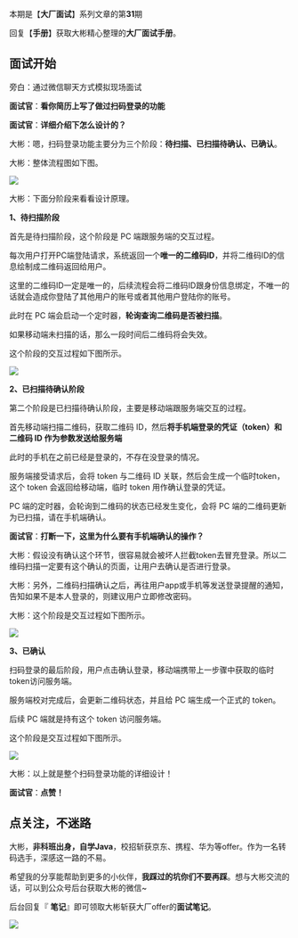 本期是【**大厂面试**】系列文章的第**31**期

回复【**手册**】获取大彬精心整理的**大厂面试手册**。

## 面试开始

旁白：通过微信聊天方式模拟现场面试

**面试官**：**看你简历上写了做过扫码登录的功能**

**面试官**：**详细介绍下怎么设计的？**

大彬：嗯，扫码登录功能主要分为三个阶段：**待扫描、已扫描待确认、已确认**。

大彬：整体流程图如下图。

![](E:\b站\视频素材\图片\二维码扫描\整个流程.png)

大彬：下面分阶段来看看设计原理。

**1、待扫描阶段**

首先是待扫描阶段，这个阶段是 PC 端跟服务端的交互过程。

每次用户打开PC端登陆请求，系统返回一个**唯一的二维码ID**，并将二维码ID的信息绘制成二维码返回给用户。

这里的二维码ID一定是唯一的，后续流程会将二维码ID跟身份信息绑定，不唯一的话就会造成你登陆了其他用户的账号或者其他用户登陆你的账号。

此时在 PC 端会启动一个定时器，**轮询查询二维码是否被扫描**。

如果移动端未扫描的话，那么一段时间后二维码将会失效。

这个阶段的交互过程如下图所示。

![](E:\b站\视频素材\图片\二维码扫描\第一阶段.png)

**2、已扫描待确认阶段**

第二个阶段是已扫描待确认阶段，主要是移动端跟服务端交互的过程。

首先移动端扫描二维码，获取二维码 ID，然后**将手机端登录的凭证（token）和 二维码 ID 作为参数发送给服务端**

此时的手机在之前已经是登录的，不存在没登录的情况。

服务端接受请求后，会将 token 与二维码 ID 关联，然后会生成一个临时token，这个 token 会返回给移动端，临时 token 用作确认登录的凭证。

PC 端的定时器，会轮询到二维码的状态已经发生变化，会将 PC 端的二维码更新为已扫描，请在手机端确认。

**面试官**：**打断一下，这里为什么要有手机端确认的操作？**

大彬：假设没有确认这个环节，很容易就会被坏人拦截token去冒充登录。所以二维码扫描一定要有这个确认的页面，让用户去确认是否进行登录。

大彬：另外，二维码扫描确认之后，再往用户app或手机等发送登录提醒的通知，告知如果不是本人登录的，则建议用户立即修改密码。

大彬：这个阶段是交互过程如下图所示。

![](http://img.topjavaer.cn/image/20220411002823.png)

**3、已确认**

扫码登录的最后阶段，用户点击确认登录，移动端携带上一步骤中获取的临时 token访问服务端。

服务端校对完成后，会更新二维码状态，并且给 PC 端生成一个正式的 token。

后续 PC 端就是持有这个 token 访问服务端。

这个阶段是交互过程如下图所示。

![](http://img.topjavaer.cn/image/20220411002832.png)

大彬：以上就是整个扫码登录功能的详细设计！

**面试官**：**点赞！**



## 点关注，不迷路

大彬，**非科班出身，自学Java**，校招斩获京东、携程、华为等offer。作为一名转码选手，深感这一路的不易。

希望我的分享能帮助到更多的小伙伴，**我踩过的坑你们不要再踩**。想与大彬交流的话，可以到公众号后台获取大彬的微信~

后台回复『 **笔记**』即可领取大彬斩获大厂offer的**面试笔记**。

![](http://img.topjavaer.cn/image/公众号.jpg)
